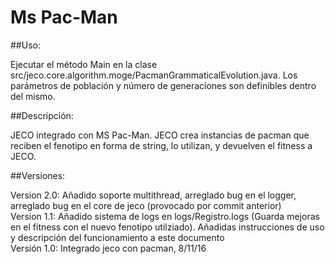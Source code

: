 Ms Pac-Man
====

##Uso: 

Ejecutar el método Main en la clase src/jeco.core.algorithm.moge/PacmanGrammaticalEvolution.java.
Los parámetros de población y número de generaciones son definibles dentro del mismo.

     
##Descripción: 

JECO integrado con MS Pac-Man. 
JECO crea instancias de pacman que reciben el fenotipo en forma de string, lo utilizan, y devuelven el fitness a JECO.


##Versiones:

Version 2.0: Añadido soporte multithread, arreglado bug en el logger, arreglado bug en el core de jeco (provocado por commit anterior)  
Version 1.1: Añadido sistema de logs en logs/Registro.logs (Guarda mejoras en el fitness con el nuevo fenotipo utilziado). Añadidas instrucciones de uso y descripción del funcionamiento a este documento  
Versión 1.0: Integrado jeco con pacman, 8/11/16
